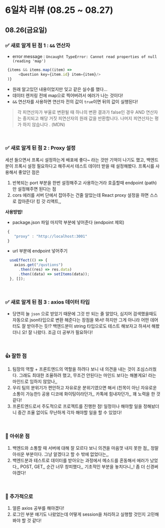 # 6일차 리뷰 (08.25 ~ 08.27)

## 08.26(금요일)
### ✅ 새로 알게 된 점 1 : `&&` 연산자
* error message : `Uncaught TypeError: Cannot read properties of null (reading 'map')`
```js
 {items && items.map((item) => 
      <Question key={item.id} item={item}/>
 )}
```
* 원래 알고있던 내용이었지만 잊고 같은 실수를 했다...
* 데이터 렌저링 전에 map으로 찍어버려서 에러가 나는 것이다! 
* `&&` 연산자를 사용하면 연산자 전의 값이 `true`이면 뒤의 값이 실행된다!
> 각 피연산자가 부울로 변환될 때 하나의 변환 결과가 false인 경우 AND 연산자는 중지되고 해당 거짓 피연산자의 원래 값을 반환합니다. 
> 나머지 피연산자는 평가 하지 않습니다 . (MDN)

<br/>

### ✅ 새로 알게 된 점 2 : Proxy 설정
세션 들으면서 프록시 설정하는게 배포에 좋다~ 라는 것만 기억이 나기도 했고, 
백엔드 분이 프록시 설정 필요하다고 해주셔서 테스트 데이터 받을 때 설정해봤다. 프록시를 사용해서 좋았던 점은
1. 반복되는 port 부분을 한번 설정해주고 사용하는거라 호출할때 endpoint (path) 만 설정해주면 된다는 점
2. cors 에러를 서버 단에서 잡아주는 건줄 알았는데 React proxy 설정을 하면 스스로 잡아준다! 킹 갓 리액트,,

**사용방법!**
* package.json 파일 마지막 부분에 넣어준다 (endpoint 제외)
```js
 {
    "proxy" : "http://localhost:3001"
 }
```
* url 부분에 endpoint 넣어주기
```js
  useEffect(() => {
    axios.get("/qustions")
      .then((res) => res.data)
      .then((data) => setItems(data));
  }, []);
```

<br/>

### ✅ 새로 알게 된 점 3 : axios 데이터 타입
* 당연히 늘 `json` 으로 받았기 때문에 그것 만 되는 줄 알았다, 심지어 검색했을때도 자동으로 json타입으로 변환 해준다는 장점을 봐서! 
하지만 그게 아니라 어떤 데어터도 잘 받아주는 듯!? 백엔드분이 string 타입으로도 테스트 해보자고 하셔서 해봤더니 오! 잘 나왔다. 조금 더 공부가 필요하다!

<br/>

### 👍 잘한 점
1. 팀장의 역할 + 프론트엔드의 역할을 하려다 보니 내 의견을 내는 것이 조심스러웠다. 그래도 최대한 조율하려 했고, 무조건 안된다는 마인드 보다는 해볼게요! 라는 마인드로 임하지 않았나,, 
2. 우리 팀의 분위기가 편안하고 자유로운 분위기였으면 해서 (친목이 아닌 자유로운 소통이 가능한!) 공용 디코에 화이팅이라던가,, 카톡에 힘내자던가,, 꽤 노력을 한 것 같다!
3. 프론트엔드로서 주도적으로 프로젝트를 진행한 점! 일정이나 해야할 일을 정해놨더니 중간 조율 없이도 무난하게 각자 해야할 일을 할 수 있었다!

<br/>

### 🥲 아쉬운 점
1. 백엔드와 소통할 때 서버에 대해 잘 모르다 보니 의견을 마음껏 내지 못한 점,, 정말 아쉬운 부분이다. 그냥 알겠다고 할 수 밖에 없었다는,,
2. 백엔드분과 테스트로 데이터를 받아오는 과정에서 메소드를 혼동해서 에러가 났었다,, POST, GET,, 순간 너무 창피했다,, 기초적인 부분을 놓치다니,,! 좀 더 신경써야겠다!

<br/>

### 🚀 추가적으로
1. 얼른 axios 공부를 해야겠다! 
2. 로그인 부분 얘기도 나왔었는데 어떻게 session을 처리하고 실행할 것인지 고민해봐야 할 것 같다!

<br/>
<br/>

